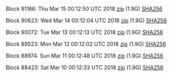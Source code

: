 Block 91166: Thu Mar 15 00:12:50 UTC 2018 [zip](https://dash-bootstrap.ams3.digitaloceanspaces.com/testnet/2018-03-15/bootstrap.dat.zip) (1.9G) [SHA256](https://dash-bootstrap.ams3.digitaloceanspaces.com/testnet/2018-03-15/sha256.txt)

Block 90623: Wed Mar 14 00:12:04 UTC 2018 [zip](https://dash-bootstrap.ams3.digitaloceanspaces.com/testnet/2018-03-14/bootstrap.dat.zip) (1.9G) [SHA256](https://dash-bootstrap.ams3.digitaloceanspaces.com/testnet/2018-03-14/sha256.txt)

Block 90072: Tue Mar 13 00:12:13 UTC 2018 [zip](https://dash-bootstrap.ams3.digitaloceanspaces.com/testnet/2018-03-13/bootstrap.dat.zip) (1.9G) [SHA256](https://dash-bootstrap.ams3.digitaloceanspaces.com/testnet/2018-03-13/sha256.txt)

Block 89523: Mon Mar 12 00:12:02 UTC 2018 [zip](https://dash-bootstrap.ams3.digitaloceanspaces.com/testnet/2018-03-12/bootstrap.dat.zip) (1.9G) [SHA256](https://dash-bootstrap.ams3.digitaloceanspaces.com/testnet/2018-03-12/sha256.txt)

Block 88974: Sun Mar 11 00:12:48 UTC 2018 [zip](https://dash-bootstrap.ams3.digitaloceanspaces.com/testnet/2018-03-11/bootstrap.dat.zip) (1.9G) [SHA256](https://dash-bootstrap.ams3.digitaloceanspaces.com/testnet/2018-03-11/sha256.txt)

Block 88423: Sat Mar 10 00:12:33 UTC 2018 [zip](https://dash-bootstrap.ams3.digitaloceanspaces.com/testnet/2018-03-10/bootstrap.dat.zip) (1.9G) [SHA256](https://dash-bootstrap.ams3.digitaloceanspaces.com/testnet/2018-03-10/sha256.txt)

